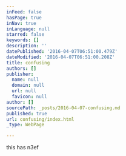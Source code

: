 ```yaml
---
inFeed: false
hasPage: true
inNav: true
inLanguage: null
starred: false
keywords: []
description: ''
datePublished: '2016-04-07T06:51:00.479Z'
dateModified: '2016-04-07T06:51:00.208Z'
title: confusing
authors: []
publisher:
  name: null
  domain: null
  url: null
  favicon: null
author: []
sourcePath: _posts/2016-04-07-confusing.md
published: true
url: confusing/index.html
_type: WebPage

---
```

this has n3ef